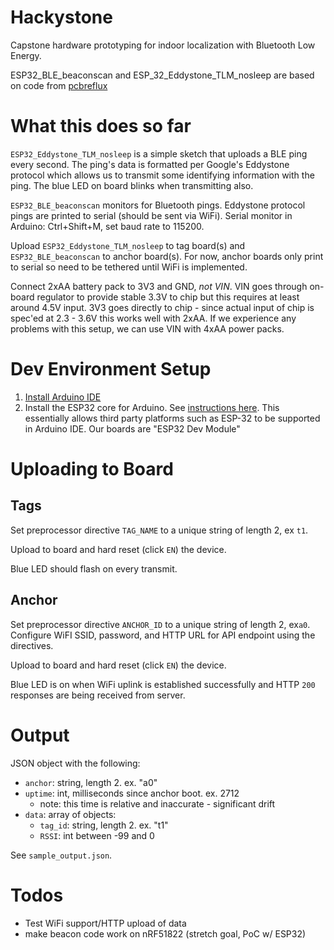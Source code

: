 # Hackystone 

Capstone hardware prototyping for indoor localization with Bluetooth Low Energy. 

ESP32_BLE_beaconscan and ESP_32_Eddystone_TLM_nosleep are based on code from 
[pcbreflux](https://github.com/pcbreflux/espressif/tree/master/esp32/arduino/sketchbook)

# What this does so far
 
`ESP32_Eddystone_TLM_nosleep` is a simple sketch that uploads a BLE ping every 
second. The ping's data is formatted per Google's Eddystone protocol which 
allows us to transmit some identifying information with the ping. The blue LED 
on board blinks when transmitting also. 

`ESP32_BLE_beaconscan` monitors for Bluetooth pings. Eddystone protocol pings 
are printed to serial (should be sent via WiFi). Serial monitor in Arduino: 
Ctrl+Shift+M, set baud rate to 115200. 

Upload `ESP32_Eddystone_TLM_nosleep` to tag board(s) and `ESP32_BLE_beaconscan` 
to anchor board(s). For now, anchor boards only print to serial so need to be 
tethered until WiFi is implemented. 

Connect 2xAA battery pack to 3V3 and GND, *not VIN*. VIN goes through on-board 
regulator to provide stable 3.3V to chip but this requires at least around 4.5V 
input. 3V3 goes directly to chip - since actual input of chip is spec'ed at 
2.3 - 3.6V this works well with 2xAA. If we experience any problems with this 
setup, we can use VIN with 4xAA power packs.


# Dev Environment Setup

1. [Install Arduino IDE](https://www.arduino.cc/en/Main/Software)
2. Install the ESP32 core for Arduino. See [instructions here](https://github.com/espressif/arduino-esp32/blob/master/docs/arduino-ide/boards_manager.md). This essentially allows third party platforms such as ESP-32 to be supported in Arduino IDE. Our boards are "ESP32 Dev Module"


# Uploading to Board

## Tags 
Set preprocessor directive `TAG_NAME` to a unique string of length 2, ex `t1`. 

Upload to board and hard reset (click `EN`) the device.

Blue LED should flash on every transmit. 

## Anchor 
Set preprocessor directive `ANCHOR_ID` to a unique string of length 2, ex`a0`.
Configure WiFI SSID, password, and HTTP URL for API endpoint using the directives. 

Upload to board and hard reset (click `EN`) the device.

Blue LED is on when WiFi uplink is established successfully and HTTP `200` 
responses are being received from server. 

# Output

JSON object with the following:
* `anchor`: string, length 2. ex. "a0"
* `uptime`: int, milliseconds since anchor boot. ex. 2712
    * note: this time is relative and inaccurate - significant drift
* `data`: array of objects: 
    * `tag_id`: string, length 2. ex. "t1"
    * `RSSI`: int between -99 and 0 

See `sample_output.json`. 

# Todos

* Test WiFi support/HTTP upload of data
* make beacon code work on nRF51822 (stretch goal, PoC w/ ESP32) 

